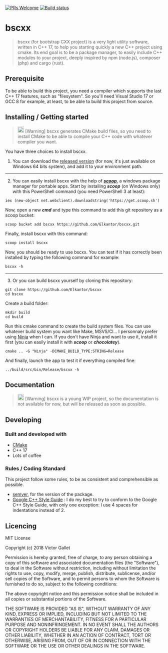[![PRs Welcome](https://img.shields.io/badge/PRs-welcome-brightgreen.svg?style=flat-square)](http://makeapullrequest.com) [![Build status](https://ci.appveyor.com/api/projects/status/79o8ckxl0vnq2b85?svg=true)](https://ci.appveyor.com/project/Elkantor/bscxx)


# bscxx
> bscxx (for bootstrap CXX project) is a very light utility software, written in C++ 17, to help you starting quickly a new C++ project using cmake. 
Its end goal is to be a package manager, to easily include C++ modules to your project, deeply inspired by npm (node.js), composer (php) and cargo (rust).

## Prerequisite

To be able to build this project, you need a compiler which supports the last C++ 17 features, such as "filesystem". 
So you'll need Visual Studio 17 or GCC 8 for example, at least, to be able to build this project from source.

## Installing / Getting started

<blockquote>
<p><g-emoji class="g-emoji" alias="bulb" fallback-src="https://assets-cdn.github.com/images/icons/emoji/unicode/1f4a1.png" ios-version="6.0"><img class="emoji" alt="bulb" height="20" width="20" src="https://assets-cdn.github.com/images/icons/emoji/unicode/1f4a1.png"></g-emoji> [Warning] bscxx generates CMake build files, so you need to install CMake to be able to compile your C++ code with whatever compiler you want.
</p>
</blockquote>

You have three choices to install bscxx. 

1. You can download the [released version](https://github.com/Elkantor/bscxx/releases) (for now, it's just available on Windows 64 bits system), and add it to your environment path.
---

2. You can easily install bscxx with the help of [*__scoop__*,](https://github.com/lukesampson/scoop) a windows package manager for portable apps.
Start by installing *__scoop__* (on Windows only) with this PowerShell command (you need PowerShell 3 at least):
```shell
iex (new-object net.webclient).downloadstring('https://get.scoop.sh')
```

Now, open a new *__cmd__* and type this command to add this git repository as a scoop bucket:
```shell
scoop bucket add bscxx https://github.com/Elkantor/bscxx.git
```

Finally, install bscxx with this command: 
```shell
scoop install bscxx
```

Now, you should be ready to use bscxx. You can test if it has correctly been installed by typing the following command for example:
```shell
bscxx -h
```
---

3. Or you can build bscxx yourself by cloning this repository:
```shell
git clone https://github.com/Elkantor/bscxx
cd bscxx
```

Create a build folder:
```shell
mkdir build
cd build
```

Run this cmake command to create the build system files.
You can use whatever build system you want like Make, MSVS/Cl... I personnaly prefer using [Ninja](https://ninja-build.org/) when I can. 
If you don't have Ninja and want to use it, install it first (you can easily install it with *__scoop__* or *__chocolatey__*).
```shell
cmake .. -G "Ninja" -DCMAKE_BUILD_TYPE:STRING=Release
```

And finally, launch the app to test it if everything compiled fine:
```shell
../build/src/bin/Release/bscxx -h
```

## Documentation 

<blockquote>
<p><g-emoji class="g-emoji" alias="bulb" fallback-src="https://assets-cdn.github.com/images/icons/emoji/unicode/1f4a1.png" ios-version="6.0"><img class="emoji" alt="bulb" height="20" width="20" src="https://assets-cdn.github.com/images/icons/emoji/unicode/1f4a1.png"></g-emoji> [Warning] bscxx is a young WIP project, so the documentation is not available for now, but will be released as soon as possible.
</p>
</blockquote>

## Developing

### Built and developed with

* [CMake](https://cmake.org/)
* C++ 17
* Lots of coffee

### Rules / Coding Standard

This project follow some rules, to be as consistent and comprehensible as possible.

* [semver](https://semver.org/), for the version of the package.
* [Google C++ Style Guide](https://google.github.io/styleguide/cppguide.html) : I do my best to try to conform to the Google C++ Style Guide, with only one exception: I use 4 spaces for indentations instead of 2.

## Licencing

MIT License

Copyright (c) 2018 Victor Gallet

Permission is hereby granted, free of charge, to any person obtaining a copy
of this software and associated documentation files (the "Software"), to deal
in the Software without restriction, including without limitation the rights
to use, copy, modify, merge, publish, distribute, sublicense, and/or sell
copies of the Software, and to permit persons to whom the Software is
furnished to do so, subject to the following conditions:

The above copyright notice and this permission notice shall be included in all
copies or substantial portions of the Software.

THE SOFTWARE IS PROVIDED "AS IS", WITHOUT WARRANTY OF ANY KIND, EXPRESS OR
IMPLIED, INCLUDING BUT NOT LIMITED TO THE WARRANTIES OF MERCHANTABILITY,
FITNESS FOR A PARTICULAR PURPOSE AND NONINFRINGEMENT. IN NO EVENT SHALL THE
AUTHORS OR COPYRIGHT HOLDERS BE LIABLE FOR ANY CLAIM, DAMAGES OR OTHER
LIABILITY, WHETHER IN AN ACTION OF CONTRACT, TORT OR OTHERWISE, ARISING FROM,
OUT OF OR IN CONNECTION WITH THE SOFTWARE OR THE USE OR OTHER DEALINGS IN THE
SOFTWARE.
